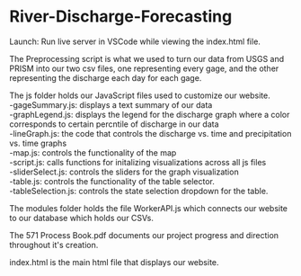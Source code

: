 # River-Discharge-Forecasting

Launch: Run live server in VSCode while viewing the index.html file.  

The Preprocessing script is what we used to turn our data from USGS and PRISM into our two csv files, one representing every gage, and the other representing the discharge each day for each gage.  

The js folder holds our JavaScript files used to customize our website.  
-gageSummary.js: displays a text summary of our data  
-graphLegend.js: displays the legend for the discharge graph where a color corresponds to certain percntile of discharge in our data  
-lineGraph.js: the code that controls the discharge vs. time and precipitation vs. time graphs  
-map.js: controls the functionality of the map  
-script.js: calls functions for initalizing visualizations across all js files  
-sliderSelect.js: controls the sliders for the graph visualization  
-table.js: controls the functionality of the table selector.  
-tableSelection.js: controls the state selection dropdown for the table.  

The modules folder holds the file WorkerAPI.js which connects our website to our database which holds our CSVs.  

The 571 Process Book.pdf documents our project progress and direction throughout it's creation.  

index.html is the main html file that displays our website.  
